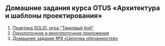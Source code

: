 ## Домашние задания курса OTUS «Архитектура и шаблоны проектирования»
1) [Практика SOLID, игра "Танковый бой"](./hw01)
2) [Однопоточное и многопоточное приложения](./hw02)
8) [Домашнее задание №8 «Цепочка обязанностей»](./hw08)

